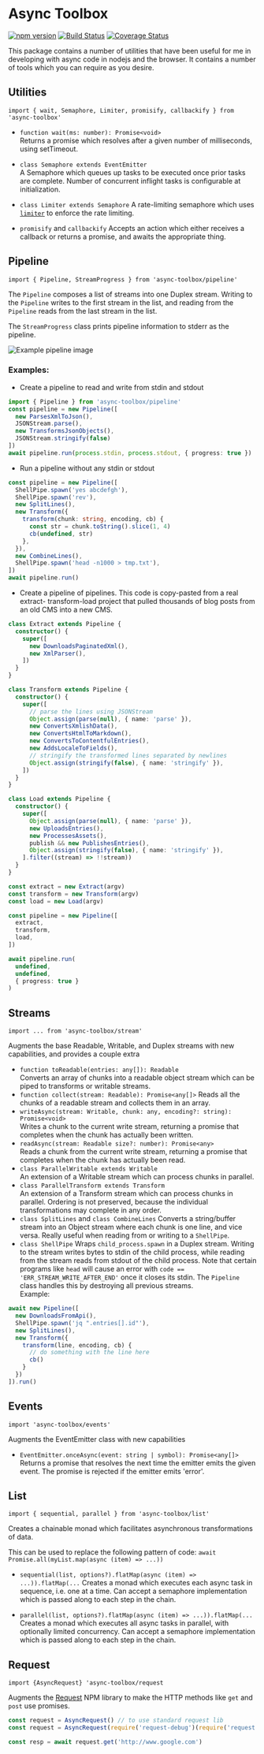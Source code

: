 # Async Toolbox

[![npm version](https://badge.fury.io/js/async-toolbox.svg)](https://badge.fury.io/js/async-toolbox)
[![Build Status](https://travis-ci.org/gburgett/async-toolbox.svg?branch=master)](https://travis-ci.org/gburgett/async-toolbox)
[![Coverage Status](https://coveralls.io/repos/github/gburgett/async-toolbox/badge.svg?branch=master)](https://coveralls.io/github/gburgett/async-toolbox?branch=master)

This package contains a number of utilities that have been useful for me in developing
with async code in nodejs and the browser.  It contains a number of tools which
you can require as you desire.

## Utilities

`import { wait, Semaphore, Limiter, promisify, callbackify } from 'async-toolbox'`

* `function wait(ms: number): Promise<void>`  
  Returns a promise which resolves after a given number of milliseconds, using setTimeout.

* `class Semaphore extends EventEmitter`  
    A Semaphore which queues up tasks to be executed once prior tasks are complete.
    Number of concurrent inflight tasks is configurable at initialization.

* `class Limiter extends Semaphore`
    A rate-limiting semaphore which uses [`limiter`](https://www.npmjs.com/package/limiter) to enforce the rate limiting.

* `promisify` and `callbackify`
    Accepts an action which either receives a callback or returns a promise,
    and awaits the appropriate thing.

## Pipeline

`import { Pipeline, StreamProgress } from 'async-toolbox/pipeline'`

The `Pipeline` composes a list of streams into one Duplex stream.  Writing to the `Pipeline` writes to the first stream
in the list, and reading from the `Pipeline` reads from the last stream in the list.

The `StreamProgress` class prints pipeline information to stderr as the pipeline.

![Example pipeline image](doc/pipeline.jpg)

### Examples:

* Create a pipeline to read and write from stdin and stdout
```ts
import { Pipeline } from 'async-toolbox/pipeline'
const pipeline = new Pipeline([
  new ParsesXmlToJson(),
  JSONStream.parse(),
  new TransformsJsonObjects(),
  JSONStream.stringify(false)
])
await pipeline.run(process.stdin, process.stdout, { progress: true })
```

* Run a pipeline without any stdin or stdout
```ts
const pipeline = new Pipeline([
  ShellPipe.spawn('yes abcdefgh'),
  ShellPipe.spawn('rev'),
  new SplitLines(),
  new Transform({
    transform(chunk: string, encoding, cb) {
      const str = chunk.toString().slice(1, 4)
      cb(undefined, str)
    },
  }),
  new CombineLines(),
  ShellPipe.spawn('head -n1000 > tmp.txt'),
])
await pipeline.run()
```

* Create a pipeline of pipelines.  This code is copy-pasted from a real extract-
transform-load project that pulled thousands of blog posts from an old CMS into
a new CMS.
```ts
class Extract extends Pipeline {
  constructor() {
    super([
      new DownloadsPaginatedXml(),
      new XmlParser(),
    ])
  }
}

class Transform extends Pipeline {
  constructor() {
    super([
      // parse the lines using JSONStream
      Object.assign(parse(null), { name: 'parse' }),
      new ConvertsXmlishData(),
      new ConvertsHtmlToMarkdown(),
      new ConvertsToContentfulEntries(),
      new AddsLocaleToFields(),
      // stringify the transformed lines separated by newlines
      Object.assign(stringify(false), { name: 'stringify' }),
    ])
  }
}

class Load extends Pipeline {
  constructor() {
    super([
      Object.assign(parse(null), { name: 'parse' }),
      new UploadsEntries(),
      new ProcessesAssets(),
      publish && new PublishesEntries(),
      Object.assign(stringify(false), { name: 'stringify' }),
    ].filter((stream) => !!stream))
  }
}

const extract = new Extract(argv)
const transform = new Transform(argv)
const load = new Load(argv)

const pipeline = new Pipeline([
  extract,
  transform,
  load,
])

await pipeline.run(
  undefined,
  undefined,
  { progress: true }
)
```

## Streams

`import ... from 'async-toolbox/stream'`

Augments the base Readable, Writable, and Duplex streams with new capabilities, and provides a couple extra

* `function toReadable(entries: any[]): Readable`  
  Converts an array of chunks into a readable object stream which can be piped to transforms or writable streams.
* `function collect(stream: Readable): Promise<any[]>`
  Reads all the chunks of a readable stream and collects them in an array.
* `writeAsync(stream: Writable, chunk: any, encoding?: string): Promise<void>`  
  Writes a chunk to the current write stream, returning a promise that completes when the chunk has actually been written.
* `readAsync(stream: Readable size?: number): Promise<any>`  
  Reads a chunk from the current write stream, returning a promise that completes when the chunk has actually been read.
* `class ParallelWritable extends Writable`  
  An extension of a Writable stream which can process chunks in parallel.
* `class ParallelTransform extends Transform`  
  An extension of a Transform stream which can process chunks in parallel.  Ordering is not preserved, because the individual transformations may complete in any order.
* `class SplitLines` and `class CombineLines`
  Converts a string/buffer stream into an Object stream where each chunk is one line, and vice versa.
  Really useful when reading from or writing to a `ShellPipe`.
* `class ShellPipe`
  Wraps `child_process.spawn` in a Duplex stream.  Writing to the stream writes bytes to stdin of the child process,
  while reading from the stream reads from stdout of the child process.  Note that certain programs like `head` will 
  cause an error with `code == 'ERR_STREAM_WRITE_AFTER_END'` once it closes its stdin.  The `Pipeline` class handles
  this by destroying all previous streams.  
  Example:
```ts
await new Pipeline([
  new DownloadsFromApi(),
  ShellPipe.spawn('jq ".entries[].id"'),
  new SplitLines(),
  new Transform({
    transform(line, encoding, cb) {
      // do something with the line here
      cb()
    }
  })
]).run()
```

## Events

`import 'async-toolbox/events'`

Augments the EventEmitter class with new capabilities

* `EventEmitter.onceAsync(event: string | symbol): Promise<any[]>`  
  Returns a promise that resolves the next time the emitter emits the given event.  The promise is rejected if the emitter emits 'error'.

## List

`import { sequential, parallel } from 'async-toolbox/list'`

Creates a chainable monad which facilitates asynchronous transformations of data.

This can be used to replace the following pattern of code:
`await Promise.all(myList.map(async (item) => ...))`

* `sequential(list, options?).flatMap(async (item) => ...)).flatMap(...`
  Creates a monad which executes each async task in sequence, i.e. one at a time.
  Can accept a semaphore implementation which is passed along to each step in the chain.

* `parallel(list, options?).flatMap(async (item) => ...)).flatMap(...`
  Creates a monad which executes all async tasks in parallel, with optionally limited concurrency.
  Can accept a semaphore implementation which is passed along to each step in the chain.

## Request

`import {AsyncRequest} 'async-toolbox/request`

Augments the [Request](https://www.npmjs.com/package/request) NPM library
to make the HTTP methods like `get` and `post` use promises.

```ts
const request = AsyncRequest() // to use standard request lib
const request = AsyncRequest(require('request-debug')(require('request'))) // alternate constructor

const resp = await request.get('http://www.google.com')
```
